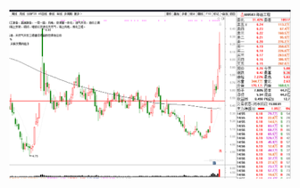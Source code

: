 ![Image](https://raw.githubusercontent.com/bentaoan/bentaoan/refs/heads/main/img/fbad194f-04ca-47b7-8b75-aa4dd5137ae1.png)
